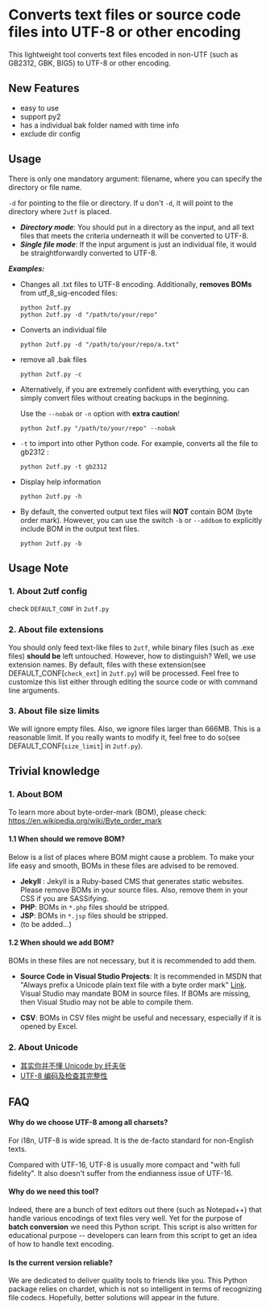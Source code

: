 # Converts text files or source code files into UTF-8 or other encoding

This lightweight tool converts text files encoded in non-UTF (such as GB2312, GBK, BIG5) to UTF-8 or other encoding. 

## New Features

- easy to use
- support py2
- has a individual bak folder named with time info
- exclude dir config
    
## Usage

There is only one mandatory argument: filename, where you can specify the directory or file name.  

`-d` for pointing to the file or directory. If u don't `-d`, it will point to the directory where `2utf` is placed.

* ___Directory mode___: You should put in a directory as the input, and all text files that meets the criteria underneath it will be converted to UTF-8.
* ___Single file mode___: If the input argument is just an individual file, it would be straightforwardly converted to UTF-8. 

___Examples:___

* Changes all .txt files to UTF-8 encoding. Additionally, **removes BOMs** from utf_8_sig-encoded files: 

    `python 2utf.py`  
    `python 2utf.py -d "/path/to/your/repo" `
    
* Converts an individual file 

    `python 2utf.py -d "/path/to/your/repo/a.txt"`

* remove all .bak files

    `python 2utf.py -c`

* Alternatively, if you are extremely confident with everything, you can simply convert files without creating backups in the beginning.
    
    Use the `--nobak` or `-n` option with **extra caution**!

    `python 2utf.py "/path/to/your/repo" --nobak`

* `-t` to import into other Python code. For example, converts all the file to gb2312 : 
  
    `python 2utf.py -t gb2312`

* Display help information

    `python 2utf.py -h`

* By default, the converted output text files will __NOT__ contain BOM (byte order mark). However, you can use the switch `-b` or `--addbom` to explicitly include BOM in the output text files. 

    `python 2utf.py -b`

## Usage Note

### 1. About 2utf config

check `DEFAULT_CONF` in `2utf.py`

### 2. About file extensions

You should only feed text-like files to `2utf`, while binary files (such as .exe files) **should be** left untouched. 
However, how to distinguish? Well, we use extension names. By default, files with these extension(see DEFAULT_CONF[`check_ext`] in `2utf.py`) will be processed.
Feel free to customize this list either through editing the source code or with command line arguments.

### 3. About file size limits

We will ignore empty files. Also, we ignore files larger than 666MB. This is a reasonable limit. If you really wants to modify it, feel free to do so(see DEFAULT_CONF[`size_limit`] in `2utf.py`).

## Trivial knowledge

### 1. About BOM
To learn more about byte-order-mark (BOM), please check: https://en.wikipedia.org/wiki/Byte_order_mark 

#### 1.1 When should we remove BOM?
Below is a list of places where BOM might cause a problem. To make your life easy and smooth, BOMs in these files are advised to be removed.
* __Jekyll__ : Jekyll is a Ruby-based CMS that generates static websites. Please remove BOMs in your source files. Also, remove them in your CSS if you are SASSifying.
* __PHP__: BOMs in `*.php` files should be stripped.
* __JSP__: BOMs in `*.jsp` files should be stripped. 
* (to be added...)

#### 1.2 When should we add BOM?
BOMs in these files are not necessary, but it is recommended to add them.

* __Source Code in Visual Studio Projects__: 
    It is recommended in MSDN that "Always prefix a Unicode plain text file with a byte order mark" [Link](https://msdn.microsoft.com/en-us/library/windows/desktop/dd374101(v=vs.85).aspx). 
    Visual Studio may mandate BOM in source files. If BOMs are missing, then Visual Studio may not be able to compile them.

* __CSV__: 
    BOMs in CSV files might be useful and necessary, especially if it is opened by Excel.

### 2. About Unicode
* [其实你并不懂 Unicode by 纤夫张](https://zhuanlan.zhihu.com/p/53714077)
* [UTF-8 编码及检查其完整性](https://juejin.im/post/5c3ff87f6fb9a049c15f7db0)

## FAQ

#### Why do we choose UTF-8 among all charsets? 

For i18n, UTF-8 is wide spread. It is the de-facto standard for non-English texts.

Compared with UTF-16, UTF-8 is usually more compact and "with full fidelity". It also doesn't suffer from the endianness issue of UTF-16. 

#### Why do we need this tool?

Indeed, there are a bunch of text editors out there (such as Notepad++) that handle various encodings of text files very well. Yet for the purpose of __batch conversion__ we need this Python script. This script is also written for educational purpose -- developers can learn from this script to get an idea of how to handle text encoding.

#### Is the current version reliable?
We are dedicated to deliver quality tools to friends like you. This Python package relies on chardet, which is not so intelligent in terms of recognizing file codecs. Hopefully, better solutions will appear in the future.
